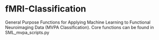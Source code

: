 # fMRI-Classification
General Purpose Functions for Applying Machine Learning to Functional Neuroimaging Data (MVPA Classification).
Core functions can be found in SML_mvpa_scripts.py
